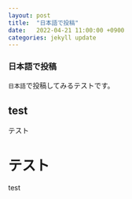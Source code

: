 ```yaml
---
layout: post
title:  "日本語で投稿"
date:   2022-04-21 11:00:00 +0900
categories: jekyll update
---
```


### 日本語で投稿

`日本語`で投稿してみるテストです。
## test
テスト

# テスト
test
